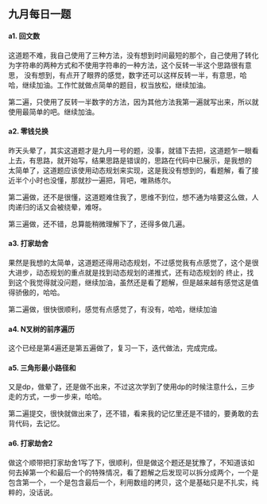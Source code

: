 ## 九月每日一题

#### a1. 回文数

这道题不难，我自己使用了三种方法，没有想到时间最短的那个，自己使用了转化为字符串的两种方式和不使用字符串的一种方法，这个反转一半这个思路很有意思，
没有想到，有点开了眼界的感觉，数字还可以这样反转一半，有意思，哈哈，继续加油。工作忙就做点简单的题目，权当放松，继续加油。

第二遍，只使用了反转一半数字的方法，因为其他方法我第一遍就写出来，所以就使用最简单的吧。继续加油。

#### a2. 零钱兑换

昨天头晕了，其实这道题才是九月一号的题，没事，就错下去把，这道题乍一眼看上去，有思路，就开始写，结果思路是错误的，思路在代码中已展示，是我想的
太简单了，这道题应该使用动态规划来实现，这是我没有想到的，看题解，看了接近半个小时也没懂，那就抄一遍把，背吧，唯熟练尔。

第二遍做，还不是很懂，这道题难住我了，思维不到位，想不通为啥要这么做，人肉递归的话又会被绕晕，难呀。

第三遍做，还不错，总算能稍微理解下了，还得多做几遍。

#### a3. 打家劫舍

果然是我想的太简单，这道题还得用动态规划，不过感觉我有点感觉了，这个是很大进步，动态规划的重点就是找到动态规划的递推式，还有动态规划的
终止，找到这个我觉得就没问题，继续加油，虽然还是看了题解，但是越来越有感觉这是值得骄傲的，哈哈。

第二遍做，很快很顺利，感觉有点感觉了，有没有，哈哈，继续加油

#### a4. N叉树的前序遍历

这个已经是第4遍还是第五遍做了，复习一下，迭代做法，完成完成。

#### a5. 三角形最小路径和

又是dp，做晕了，还是做不出来，不过这次学到了使用dp的时候注意什么，三步走的方式，一步一步来，哈哈。

第二遍提交，很快就做出来了，还不错，看来我的记忆里还是不错的，要勇敢的去背代码，去记忆。

#### a6. 打家劫舍2

做这个顺带把打家劫舍1写了下，很顺利，但是做这个题还是犹豫了，不知道该如何去掉第一个和最后一个的特殊情况，看了题解之后发现可以拆分成两个，一个是
包含第一个，一个是包含最后一个，利用数组的拷贝，这个是基础只是不扎实，纯粹的，没话说。